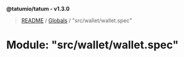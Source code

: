 **@tatumio/tatum - v1.3.0**

> [README](../README.md) / [Globals](../globals.md) / "src/wallet/wallet.spec"

# Module: "src/wallet/wallet.spec"

